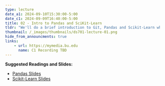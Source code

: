 ```yaml
---
type: lecture
date_a1: 2024-09-10T15:30:00-5:00
date_c1: 2024-09-09T16:40:00-5:00
title: 02 - Intro to Pandas and SciKit-Learn
tldr: "We'll do a brief introduction to Git, Pandas and Scikit-Learn which we will be using extensively in this course."
thumbnail: /_images/thumbnails/ds701-lecture-01.png
hide_from_announcments: true
links: 
    - url: https://mymedia.bu.edu
      name: C1 Recording TBD
---
```


**Suggested Readings and Slides:**
- [Pandas Slides](https://tools4ds.github.io/DS701-Course-Notes/02B-Pandas.html)
- [Scikit-Learn Slides](https://tools4ds.github.io/DS701-Course-Notes/02C-Sklearn.html)
